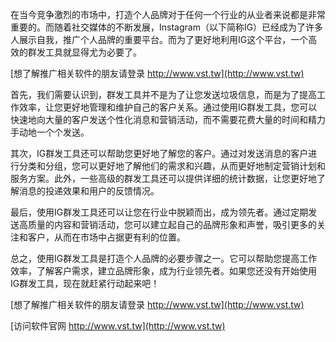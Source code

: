 在当今竞争激烈的市场中，打造个人品牌对于任何一个行业的从业者来说都是非常重要的。而随着社交媒体的不断发展，Instagram（以下简称IG）已经成为了许多人展示自我，推广个人品牌的重要平台。而为了更好地利用IG这个平台，一个高效的群发工具就显得尤为必要了。

[想了解推广相关软件的朋友请登录 http://www.vst.tw](http://www.vst.tw)

首先，我们需要认识到，群发工具并不是为了让您发送垃圾信息，而是为了提高工作效率，让您更好地管理和维护自己的客户关系。通过使用IG群发工具，您可以快速地向大量的客户发送个性化消息和营销活动，而不需要花费大量的时间和精力手动地一个个发送。

其次，IG群发工具还可以帮助您更好地了解您的客户。通过对发送消息的客户进行分类和分组，您可以更好地了解他们的需求和兴趣，从而更好地制定营销计划和服务方案。此外，一些高级的群发工具还可以提供详细的统计数据，让您更好地了解消息的投递效果和用户的反馈情况。

最后，使用IG群发工具还可以让您在行业中脱颖而出，成为领先者。通过定期发送高质量的内容和营销活动，您可以建立起自己的品牌形象和声誉，吸引更多的关注和客户，从而在市场中占据更有利的位置。

总之，使用IG群发工具是打造个人品牌的必要步骤之一。它可以帮助您提高工作效率，了解客户需求，建立品牌形象，成为行业领先者。如果您还没有开始使用IG群发工具，现在就赶紧行动起来吧！

[想了解推广相关软件的朋友请登录 http://www.vst.tw](http://www.vst.tw)


[访问软件官网 http://www.vst.tw](http://www.vst.tw)
